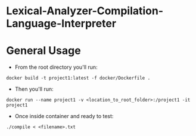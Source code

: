 # Lexical-Analyzer-Compilation-Language-Interpreter

# General Usage
- From the root directory you'll run:
```
docker build -t project1:latest -f docker/Dockerfile .
```
- Then you'll run:
```
docker run --name project1 -v <location_to_root_folder>:/project1 -it project1
```
- Once inside container and ready to test:
```
./compile < <filename>.txt
```
